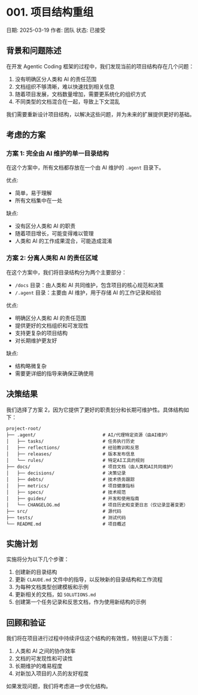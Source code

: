 # 001. 项目结构重组

日期: 2025-03-19
作者: 团队
状态: 已接受

## 背景和问题陈述

在开发 Agentic Coding 框架的过程中，我们发现当前的项目结构存在几个问题：

1. 没有明确区分人类和 AI 的责任范围
2. 文档组织不够清晰，难以快速找到相关信息
3. 随着项目发展，文档数量增加，需要更系统化的组织方式
4. 不同类型的文档混合在一起，导致上下文混乱

我们需要重新设计项目结构，以解决这些问题，并为未来的扩展提供更好的基础。

## 考虑的方案

### 方案 1: 完全由 AI 维护的单一目录结构

在这个方案中，所有文档都存放在一个由 AI 维护的 `.agent` 目录下。

优点:
- 简单，易于理解
- 所有文档集中在一处

缺点:
- 没有区分人类和 AI 的职责
- 随着项目增长，可能变得难以管理
- 人类和 AI 的工作成果混合，可能造成混淆

### 方案 2: 分离人类和 AI 的责任区域

在这个方案中，我们将目录结构分为两个主要部分：
- `/docs` 目录：由人类和 AI 共同维护，包含项目的核心规范和决策
- `/.agent` 目录：主要由 AI 维护，用于存储 AI 的工作记录和经验

优点:
- 明确区分人类和 AI 的责任范围
- 提供更好的文档组织和可发现性
- 支持更复杂的项目结构
- 对长期维护更友好

缺点:
- 结构略微复杂
- 需要更详细的指导来确保正确使用

## 决策结果

我们选择了方案 2，因为它提供了更好的职责划分和长期可维护性。具体结构如下：

```plaintext
project-root/
├── .agent/                         # AI/代理特定资源（由AI维护）
│   ├── tasks/                      # 任务执行历史
│   ├── reflections/                # 经验教训和反思
│   ├── releases/                   # 版本发布信息
│   └── rules/                      # 特定AI工具的规则
├── docs/                           # 项目文档（由人类和AI共同维护）
│   ├── decisions/                  # 决策记录
│   ├── debts/                      # 技术债务跟踪
│   ├── metrics/                    # 项目健康指标
│   ├── specs/                      # 技术规范
│   ├── guides/                     # 开发和使用指南
│   └── CHANGELOG.md                # 项目历史和变更日志（仅记录显著变更）
├── src/                            # 源代码
├── tests/                          # 测试代码
└── README.md                       # 项目概述
```

## 实施计划

实施将分为以下几个步骤：

1. 创建新的目录结构
2. 更新 `CLAUDE.md` 文件中的指导，以反映新的目录结构和工作流程
3. 为每种文档类型创建模板和示例
4. 更新相关的文档，如 `SOLUTIONS.md`
5. 创建第一个任务记录和反思文档，作为使用新结构的示例

## 回顾和验证

我们将在项目进行过程中持续评估这个结构的有效性，特别是以下方面：

1. 人类和 AI 之间的协作效率
2. 文档的可发现性和可读性
3. 长期维护的难易程度
4. 对新加入项目的人员的友好程度

如果发现问题，我们将考虑进一步优化结构。